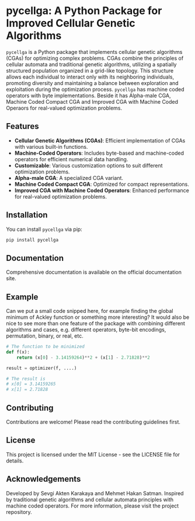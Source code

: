 # pycellga: A Python Package for Improved Cellular Genetic Algorithms

`pycellga` is a Python package that implements cellular genetic algorithms (CGAs) for optimizing complex problems. CGAs combine the principles of cellular automata and traditional genetic algorithms, utilizing a spatially structured population organized in a grid-like topology. This structure allows each individual to interact only with its neighboring individuals, promoting diversity and maintaining a balance between exploration and exploitation during the optimization process. `pycellga` has machine coded operators with byte implementations. Beside it has Alpha-male CGA, Machine Coded Compact CGA and Improved CGA with Machine Coded Operaors for real-valued optimization problems.

## Features

- **Cellular Genetic Algorithms (CGAs)**: Efficient implementation of CGAs with various built-in functions.
- **Machine-Coded Operators**: Includes byte-based and machine-coded operators for efficient numerical data handling.
- **Customizable**: Various customization options to suit different optimization problems.
- **Alpha-male CGA**: A specialized CGA variant.
- **Machine Coded Compact CGA**: Optimized for compact representations.
- **Improved CGA with Machine Coded Operators**: Enhanced performance for real-valued optimization problems.

## Installation

You can install `pycellga` via pip:

```bash
pip install pycellga
```

## Documentation

Comprehensive documentation is available on the official documentation site.

## Example 

Can we put a small code snipped here, for example finding the global minimum of Ackley function or something more interesting? It would also be nice to see more than one feature of the package with combining different algorithms and cases, e.g. different operators, byte-bit encodings, permutation, binary, or real, etc.

```python
# The function to be minimized
def f(x):
    return (x[0] - 3.14159264)**2 + (x[1] - 2.71828)**2

result = optimizer(f, ....)

# The result is 
# x[0] = 3.14159265
# x[1] = 2.71828
```

## Contributing

Contributions are welcome! Please read the contributing guidelines first.

## License

This project is licensed under the MIT License - see the LICENSE file for details.

## Acknowledgements

Developed by Sevgi Akten Karakaya and Mehmet Hakan Satman.
Inspired by traditional genetic algorithms and cellular automata principles with machine coded operators.
For more information, please visit the project repository.